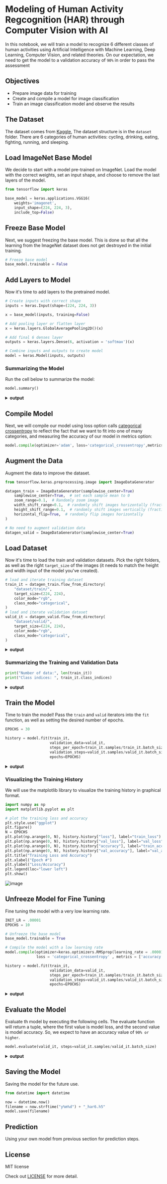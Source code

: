 # Modeling of Human Activity Regcognition (HAR) through Computer Vision with AI

In this notebook, we will train a model to recognize 6 different classes of human activities using Artificial Intelligence with Machine Learning, Deep Learning, Computer Vision, and related theories. On our expectation, we need to get the model to a validation accuracy of `90%` in order to pass the assessment

## Objectives

- Prepare image data for training
- Create and compile a model for image classification
- Train an image classification model and observe the results

## The Dataset

The dataset comes from [Kaggle](https://www.kaggle.com/datasets/meetnagadia/human-action-recognition-har-dataset), The dataset structure is in the `dataset` folder. There are 6 categories of human activities: cycling, drinking, eating, fighting, running, and sleeping.

## Load ImageNet Base Model

We decide to start with a model pre-trained on ImageNet. Load the model with the correct weights, set an input shape, and choose to remove the last layers of the model.

```py
from tensorflow import keras

base_model = keras.applications.VGG16(
    weights='imagenet',
    input_shape=(224, 224, 3),
    include_top=False)
```

## Freeze Base Model

Next, we suggest freezing the base model. This is done so that all the learning from the ImageNet dataset does not get destroyed in the initial training.

```py
# Freeze base model
base_model.trainable = False
```

## Add Layers to Model

Now it's time to add layers to the pretrained model.

```py
# Create inputs with correct shape
inputs = keras.Input(shape=(224, 224, 3))

x = base_model(inputs, training=False)

# Add pooling layer or flatten layer
x = keras.layers.GlobalAveragePooling2D()(x)

# Add final 6 denses layer
outputs = keras.layers.Dense(6, activation = 'softmax')(x)

# Combine inputs and outputs to create model
model = keras.Model(inputs, outputs)
```

### Summarizing the Model

Run the cell below to summarize the model:

```py
model.summary()
```

<details>
<summary><strong>output</strong></summary>

```
Model: "model"
_________________________________________________________________
Layer (type)                 Output Shape              Param #
=================================================================
input_2 (InputLayer)         [(None, 224, 224, 3)]     0
_________________________________________________________________
vgg16 (Model)                (None, 7, 7, 512)         14714688
_________________________________________________________________
global_average_pooling2d (Gl (None, 512)               0
_________________________________________________________________
dense (Dense)                (None, 6)                 3078
=================================================================
Total params: 14,717,766
Trainable params: 3,078
Non-trainable params: 14,714,688
_________________________________________________________________
```

</details>

## Compile Model

Next, we will compile our model using loss option calls [categorical crossentropy](https://www.tensorflow.org/api_docs/python/tf/keras/losses/CategoricalCrossentropy) to reflect the fact that we want to fit into one of many categories, and measuring the accuracy of our model in metrics option:

```py
model.compile(optimizer='adam', loss='categorical_crossentropy',metrics=['accuracy'])
```

## Augment the Data

Augment the data to improve the dataset.

```py
from tensorflow.keras.preprocessing.image import ImageDataGenerator

datagen_train = ImageDataGenerator(samplewise_center=True)
    samplewise_center=True,  # set each sample mean to 0
    zoom_range=0.1,  # Randomly zoom image
    width_shift_range=0.1,  # randomly shift images horizontally (fraction of total width)
    height_shift_range=0.1,  # randomly shift images vertically (fraction of total height)
    horizontal_flip=True,  # randomly flip images horizontally
)

# No need to augment validation data
datagen_valid = ImageDataGenerator(samplewise_center=True)
```

## Load Dataset

Now it's time to load the train and validation datasets. Pick the right folders, as well as the right `target_size` of the images (it needs to match the height and width input of the model you've created).

```py
# load and iterate training dataset
train_it = datagen_train.flow_from_directory(
    "dataset/train/",
    target_size=(224, 224),
    color_mode="rgb",
    class_mode="categorical",
)
# load and iterate validation dataset
valid_it = datagen_valid.flow_from_directory(
    "dataset/valid/",
    target_size=(224, 224),
    color_mode="rgb",
    class_mode="categorical",
)
```

<details>
<summary><strong>output</strong></summary>

```
Found 4080 images belonging to 6 classes.
Found 960 images belonging to 6 classes.
```

</details>

### Summarizing the Training and Validation Data

```py
print("Number of data:", len(train_it))
print("Class indices: ", train_it.class_indices)
```

<details>
<summary><strong>output</strong></summary>

```
Number of data: 128
Class indices:  {'cycling': 0, 'drinking': 1, 'eating': 2, 'fighting': 3, 'running': 4, 'sleeping': 5}
```

</details>

## Train the Model

Time to train the model! Pass the `train` and `valid` iterators into the `fit` function, as well as setting the desired number of epochs.

```py
EPOCHS = 30
```

```py
history = model.fit(train_it,
                    validation_data=valid_it,
                    steps_per_epoch=train_it.samples/train_it.batch_size,
                    validation_steps=valid_it.samples/valid_it.batch_size,
                    epochs=EPOCHS)
```

<details>
<summary><strong>output</strong></summary>

```
Epoch 1/30
128/127 [==============================] - 50s 389ms/step - loss: 2.4053 - accuracy: 0.4953 - val_loss: 1.1509 - val_accuracy: 0.7229
Epoch 2/30
128/127 [==============================] - 46s 362ms/step - loss: 0.9037 - accuracy: 0.7458 - val_loss: 0.8029 - val_accuracy: 0.7927
Epoch 3/30
128/127 [==============================] - 45s 354ms/step - loss: 0.6752 - accuracy: 0.8015 - val_loss: 0.6934 - val_accuracy: 0.8104
Epoch 4/30
128/127 [==============================] - 45s 355ms/step - loss: 0.5365 - accuracy: 0.8316 - val_loss: 0.5991 - val_accuracy: 0.8240
Epoch 5/30
128/127 [==============================] - 45s 355ms/step - loss: 0.4573 - accuracy: 0.8449 - val_loss: 0.5756 - val_accuracy: 0.8229
Epoch 6/30
128/127 [==============================] - 46s 358ms/step - loss: 0.4164 - accuracy: 0.8645 - val_loss: 0.5168 - val_accuracy: 0.8396
Epoch 7/30
128/127 [==============================] - 45s 355ms/step - loss: 0.3926 - accuracy: 0.8728 - val_loss: 0.5126 - val_accuracy: 0.8490
Epoch 8/30
128/127 [==============================] - 45s 354ms/step - loss: 0.3608 - accuracy: 0.8730 - val_loss: 0.5419 - val_accuracy: 0.8438
Epoch 9/30
128/127 [==============================] - 45s 354ms/step - loss: 0.3251 - accuracy: 0.8855 - val_loss: 0.5153 - val_accuracy: 0.8531
Epoch 10/30
128/127 [==============================] - 45s 355ms/step - loss: 0.3063 - accuracy: 0.8912 - val_loss: 0.4125 - val_accuracy: 0.8708
Epoch 11/30
128/127 [==============================] - 46s 358ms/step - loss: 0.3056 - accuracy: 0.8936 - val_loss: 0.5087 - val_accuracy: 0.8521
Epoch 12/30
128/127 [==============================] - 45s 354ms/step - loss: 0.2796 - accuracy: 0.9032 - val_loss: 0.3966 - val_accuracy: 0.8729
Epoch 13/30
128/127 [==============================] - 46s 356ms/step - loss: 0.2667 - accuracy: 0.9015 - val_loss: 0.4276 - val_accuracy: 0.8646
Epoch 14/30
128/127 [==============================] - 45s 355ms/step - loss: 0.2579 - accuracy: 0.9071 - val_loss: 0.4452 - val_accuracy: 0.8604
Epoch 15/30
128/127 [==============================] - 45s 354ms/step - loss: 0.2508 - accuracy: 0.9056 - val_loss: 0.4646 - val_accuracy: 0.8521
Epoch 16/30
128/127 [==============================] - 45s 355ms/step - loss: 0.2423 - accuracy: 0.9120 - val_loss: 0.4616 - val_accuracy: 0.8729
Epoch 17/30
128/127 [==============================] - 45s 355ms/step - loss: 0.2444 - accuracy: 0.9140 - val_loss: 0.5183 - val_accuracy: 0.8542
Epoch 18/30
128/127 [==============================] - 46s 356ms/step - loss: 0.2367 - accuracy: 0.9169 - val_loss: 0.4493 - val_accuracy: 0.8542
Epoch 19/30
128/127 [==============================] - 44s 347ms/step - loss: 0.2277 - accuracy: 0.9181 - val_loss: 0.5495 - val_accuracy: 0.8594
Epoch 20/30
128/127 [==============================] - 45s 352ms/step - loss: 0.2080 - accuracy: 0.9248 - val_loss: 0.3825 - val_accuracy: 0.8792
Epoch 21/30
128/127 [==============================] - 45s 348ms/step - loss: 0.2180 - accuracy: 0.9186 - val_loss: 0.4753 - val_accuracy: 0.8698
Epoch 22/30
128/127 [==============================] - 44s 347ms/step - loss: 0.2324 - accuracy: 0.9135 - val_loss: 0.4841 - val_accuracy: 0.8615
Epoch 23/30
128/127 [==============================] - 44s 347ms/step - loss: 0.2214 - accuracy: 0.9157 - val_loss: 0.4683 - val_accuracy: 0.8698
Epoch 24/30
128/127 [==============================] - 45s 353ms/step - loss: 0.2120 - accuracy: 0.9257 - val_loss: 0.5021 - val_accuracy: 0.8542
Epoch 25/30
128/127 [==============================] - 45s 350ms/step - loss: 0.2034 - accuracy: 0.9265 - val_loss: 0.4222 - val_accuracy: 0.8792
Epoch 26/30
128/127 [==============================] - 45s 354ms/step - loss: 0.2093 - accuracy: 0.9206 - val_loss: 0.5409 - val_accuracy: 0.8479
Epoch 27/30
128/127 [==============================] - 45s 352ms/step - loss: 0.2141 - accuracy: 0.9216 - val_loss: 0.5451 - val_accuracy: 0.8531
Epoch 28/30
128/127 [==============================] - 45s 348ms/step - loss: 0.1918 - accuracy: 0.9272 - val_loss: 0.5115 - val_accuracy: 0.8667
Epoch 29/30
128/127 [==============================] - 44s 347ms/step - loss: 0.2011 - accuracy: 0.9265 - val_loss: 0.5358 - val_accuracy: 0.8594
Epoch 30/30
128/127 [==============================] - 45s 348ms/step - loss: 0.2078 - accuracy: 0.9265 - val_loss: 0.5574 - val_accuracy: 0.8531
```

</details>

### Visualizing the Training History

We will use the matplotlib library to visualize the training history in graphical format.

```py
import numpy as np
import matplotlib.pyplot as plt

# plot the training loss and accuracy
plt.style.use("ggplot")
plt.figure()
N = EPOCHS
plt.plot(np.arange(0, N), history.history["loss"], label="train_loss")
plt.plot(np.arange(0, N), history.history["val_loss"], label="val_loss")
plt.plot(np.arange(0, N), history.history["accuracy"], label="train_acc")
plt.plot(np.arange(0, N), history.history["val_accuracy"], label="val_acc")
plt.title("Training Loss and Accuracy")
plt.xlabel("Epoch #")
plt.ylabel("Loss/Accuracy")
plt.legend(loc="lower left")
plt.show()
```

![image](assets/output_35_0.png)

## Unfreeze Model for Fine Tuning

Fine tuning the model with a very low learning rate.

```py
INIT_LR = .00001
EPOCHS = 10
```

```py
# Unfreeze the base model
base_model.trainable = True

# Compile the model with a low learning rate
model.compile(optimizer=keras.optimizers.RMSprop(learning_rate = .00001),
              loss = 'categorical_crossentropy' , metrics = ['accuracy'])
```

```py
history = model.fit(train_it,
                    validation_data=valid_it,
                    steps_per_epoch=train_it.samples/train_it.batch_size,
                    validation_steps=valid_it.samples/valid_it.batch_size,
                    epochs=EPOCHS)
```

<details>
<summary><strong>output</strong></summary>

```
Epoch 1/10
128/127 [==============================] - 67s 522ms/step - loss: 0.2746 - accuracy: 0.9091 - val_loss: 0.4364 - val_accuracy: 0.8708
Epoch 2/10
128/127 [==============================] - 58s 455ms/step - loss: 0.1767 - accuracy: 0.9370 - val_loss: 0.3660 - val_accuracy: 0.8979
Epoch 3/10
128/127 [==============================] - 57s 444ms/step - loss: 0.1293 - accuracy: 0.9539 - val_loss: 0.4728 - val_accuracy: 0.8979
Epoch 4/10
128/127 [==============================] - 56s 435ms/step - loss: 0.1015 - accuracy: 0.9618 - val_loss: 0.5204 - val_accuracy: 0.9000
Epoch 5/10
128/127 [==============================] - 56s 437ms/step - loss: 0.0846 - accuracy: 0.9699 - val_loss: 0.4794 - val_accuracy: 0.9031
Epoch 6/10
128/127 [==============================] - 56s 439ms/step - loss: 0.0560 - accuracy: 0.9789 - val_loss: 0.5331 - val_accuracy: 0.8969
Epoch 7/10
128/127 [==============================] - 56s 436ms/step - loss: 0.0592 - accuracy: 0.9792 - val_loss: 0.4727 - val_accuracy: 0.8958
Epoch 8/10
128/127 [==============================] - 56s 434ms/step - loss: 0.0443 - accuracy: 0.9838 - val_loss: 0.7544 - val_accuracy: 0.8740
Epoch 9/10
128/127 [==============================] - 56s 434ms/step - loss: 0.0485 - accuracy: 0.9870 - val_loss: 0.4625 - val_accuracy: 0.9094
Epoch 10/10
128/127 [==============================] - 56s 438ms/step - loss: 0.0441 - accuracy: 0.9865 - val_loss: 0.6065 - val_accuracy: 0.9031
```

</details>

## Evaluate the Model

Evaluate th model by executing the following cells. The evaluate function will return a tuple, where the first value is model loss, and the second value is model accuracy. So, we expect to have an accuracy value of `90% or higher`.

```py
model.evaluate(valid_it, steps=valid_it.samples/valid_it.batch_size)
```

<details>
<summary><strong>output</strong></summary>

```
30/30 [==============================] - 4s 139ms/step - loss: 0.4585 - accuracy: 0.9167
[0.45854225754737854, 0.9166666865348816]
```

</details>

## Saving the Model

Saving the model for the future use.

```py
from datetime import datetime

now = datetime.now()
filename = now.strftime("y%m%d") + "_har6.h5"
model.save(filename)
```

## Prediction

Using your own model from previous section for prediction steps.

## License

MIT license

Check out [LICENSE](/LICENSE) for more detail.
